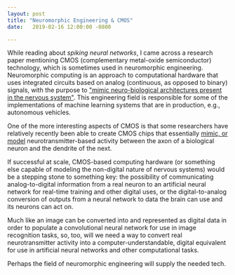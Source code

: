 ```yaml
---
layout: post
title: "Neuromorphic Engineering & CMOS"
date:   2019-02-16 12:00:00 -0800

---
```


While reading about _spiking neural networks_, I came across a research paper mentioning CMOS (complementary metal-oxide semiconductor) technology, which is sometimes used in neuromorphic engineering. Neuromorphic computing is an approach to computational hardware that uses integrated circuits based on analog (continuous, as opposed to binary) signals, with the purpose to ["mimic neuro-biological architectures present in the nervous system"](https://en.wikipedia.org/wiki/Neuromorphic_engineering). This engineering field is responsible for some of the implementations of machine learning systems that are in production, e.g., autonomous vehicles.

One of the more interesting aspects of CMOS is that some researchers have relatively recently been able to create CMOS chips that essentially [mimic, or model](https://news.mit.edu/2011/brain-chip-1115) neurotransmitter-based activity between the axon of a biological neuron and the dendrite of the next.

If successful at scale, CMOS-based computing hardware (or something else capable of modeling the non-digital nature of nervous systems) would be a stepping stone to something key: the possibility of communicating analog-to-digital information from a real neuron to an artificial neural network for real-time training and other digital uses, or the digital-to-analog conversion of outputs from a neural network to data the brain can use and its neurons can act on.

Much like an image can be converted into and represented as digital data in order to populate a convolutional neural network for use in image recognition tasks, so, too, will we need a way to convert real neurotransmitter activity into a computer-understandable, digital equivalent for use in artificial neural networks and other computational tasks.

Perhaps the field of neuromorphic engineering will supply the needed tech.

